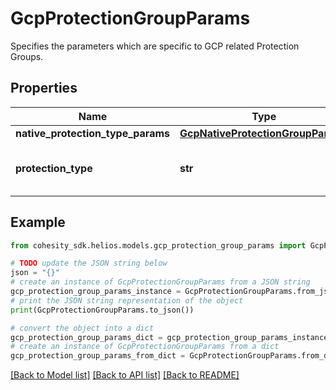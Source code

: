 # GcpProtectionGroupParams

Specifies the parameters which are specific to GCP related Protection Groups.

## Properties

Name | Type | Description | Notes
------------ | ------------- | ------------- | -------------
**native_protection_type_params** | [**GcpNativeProtectionGroupParams**](GcpNativeProtectionGroupParams.md) |  | [optional] 
**protection_type** | **str** | Specifies the GCP Protection Group type. | 

## Example

```python
from cohesity_sdk.helios.models.gcp_protection_group_params import GcpProtectionGroupParams

# TODO update the JSON string below
json = "{}"
# create an instance of GcpProtectionGroupParams from a JSON string
gcp_protection_group_params_instance = GcpProtectionGroupParams.from_json(json)
# print the JSON string representation of the object
print(GcpProtectionGroupParams.to_json())

# convert the object into a dict
gcp_protection_group_params_dict = gcp_protection_group_params_instance.to_dict()
# create an instance of GcpProtectionGroupParams from a dict
gcp_protection_group_params_from_dict = GcpProtectionGroupParams.from_dict(gcp_protection_group_params_dict)
```
[[Back to Model list]](../README.md#documentation-for-models) [[Back to API list]](../README.md#documentation-for-api-endpoints) [[Back to README]](../README.md)


